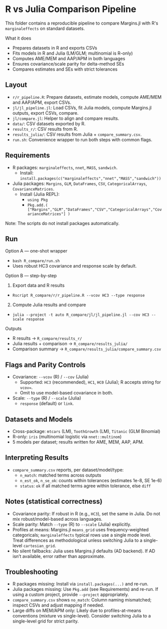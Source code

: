 # R vs Julia Comparison Pipeline

This folder contains a reproducible pipeline to compare Margins.jl with R's `marginaleffects` on standard datasets.

What it does
- Prepares datasets in R and exports CSVs
- Fits models in R and Julia (LM/GLM; multinomial is R-only)
- Computes AME/MEM and AAP/APM in both languages
- Ensures covariance/scale parity for delta-method SEs
- Compares estimates and SEs with strict tolerances

## Layout

- `r/r_pipeline.R`: Prepare datasets, estimate models, compute AME/MEM and AAP/APM, export CSVs.
- `jl/jl_pipeline.jl`: Load CSVs, fit Julia models, compute Margins.jl outputs, export CSVs, compare.
- `jl/compare.jl`: Helper to align and compare results.
- `data/`: CSV datasets exported by R.
- `results_r/`: CSV results from R.
- `results_julia/`: CSV results from Julia + `compare_summary.csv`.
- `run.sh`: Convenience wrapper to run both steps with common flags.

## Requirements

- R packages: `marginaleffects`, `nnet`, `MASS`, `sandwich`.
  - Install: `install.packages(c("marginaleffects","nnet","MASS","sandwich"))`
- Julia packages: `Margins`, `GLM`, `DataFrames`, `CSV`, `CategoricalArrays`, `CovarianceMatrices`.
  - Install (Julia REPL):
    - `using Pkg`
    - `Pkg.add.( ["Margins","GLM","DataFrames","CSV","CategoricalArrays","CovarianceMatrices"] )`

Note: The scripts do not install packages automatically.

## Run

Option A — one-shot wrapper
- `bash R_compare/run.sh`
- Uses robust HC3 covariance and response scale by default.

Option B — step-by-step
1) Export data and R results
- `Rscript R_compare/r/r_pipeline.R --vcov HC3 --type response`

2) Compute Julia results and compare
- `julia --project -t auto R_compare/jl/jl_pipeline.jl --cov HC3 --scale response`

Outputs
- R results → `R_compare/results_r/`
- Julia results + comparison → `R_compare/results_julia/`
- Comparison summary → `R_compare/results_julia/compare_summary.csv`

## Flags and Parity Controls

- Covariance: `--vcov` (R) / `--cov` (Julia)
  - Supported: `HC3` (recommended), `HC1`, `HC0` (Julia); R accepts string for `vcov=`.
  - Omit to use model-based covariance in both.
- Scale: `--type` (R) / `--scale` (Julia)
  - `response` (default) or `link`.

## Datasets and Models

- Cross-package: `mtcars` (LM), `ToothGrowth` (LM), `Titanic` (GLM Binomial)
- R-only: `iris` (multinomial logistic via `nnet::multinom`)
- 5 models per dataset; results written for AME, MEM, AAP, APM.

## Interpreting Results

- `compare_summary.csv` reports, per dataset/model/type:
  - `n_match`: matched terms across outputs
  - `n_est_ok`, `n_se_ok`: counts within tolerances (estimates 1e-8, SE 1e-6)
  - `status`: `ok` if all matched terms agree within tolerance, else `diff`

## Notes (statistical correctness)

- Covariance parity: If robust in R (e.g., `HC3`), set the same in Julia. Do not mix robust/model-based across languages.
- Scale parity: Match `--type` (R) to `--scale` (Julia) explicitly.
- Profiles at means: Margins.jl `means_grid` uses frequency-weighted categoricals; `marginaleffects` typical rows use a single mode level. Treat differences as methodological unless switching Julia to a single-level `cartesian_grid`.
- No silent fallbacks: Julia uses Margins.jl defaults (AD backend). If AD isn’t available, error rather than approximate.

## Troubleshooting

- R packages missing: Install via `install.packages(...)` and re-run.
- Julia packages missing: Use `Pkg.add` (see Requirements) and re-run. If using a custom project, provide `--project` appropriately.
- `compare_summary.csv` shows `no_match`: Column naming mismatched; inspect CSVs and adjust mapping if needed.
- Large diffs on MEM/APM only: Likely due to profiles-at-means conventions (mixture vs single-level). Consider switching Julia to a single-level grid for strict parity.
